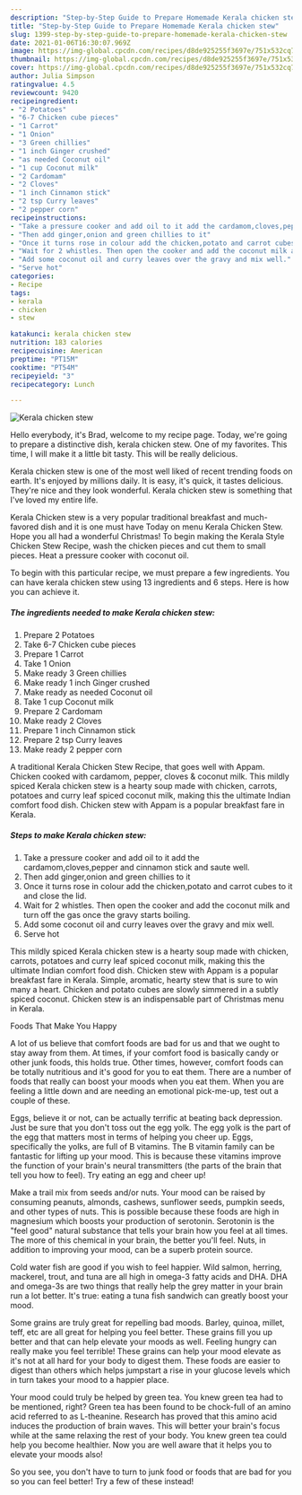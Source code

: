 ```yaml
---
description: "Step-by-Step Guide to Prepare Homemade Kerala chicken stew"
title: "Step-by-Step Guide to Prepare Homemade Kerala chicken stew"
slug: 1399-step-by-step-guide-to-prepare-homemade-kerala-chicken-stew
date: 2021-01-06T16:30:07.969Z
image: https://img-global.cpcdn.com/recipes/d8de925255f3697e/751x532cq70/kerala-chicken-stew-recipe-main-photo.jpg
thumbnail: https://img-global.cpcdn.com/recipes/d8de925255f3697e/751x532cq70/kerala-chicken-stew-recipe-main-photo.jpg
cover: https://img-global.cpcdn.com/recipes/d8de925255f3697e/751x532cq70/kerala-chicken-stew-recipe-main-photo.jpg
author: Julia Simpson
ratingvalue: 4.5
reviewcount: 9420
recipeingredient:
- "2 Potatoes"
- "6-7 Chicken cube pieces"
- "1 Carrot"
- "1 Onion"
- "3 Green chillies"
- "1 inch Ginger crushed"
- "as needed Coconut oil"
- "1 cup Coconut milk"
- "2 Cardomam"
- "2 Cloves"
- "1 inch Cinnamon stick"
- "2 tsp Curry leaves"
- "2 pepper corn"
recipeinstructions:
- "Take a pressure cooker and add oil to it add the cardamom,cloves,pepper and cinnamon stick and saute well."
- "Then add ginger,onion and green chillies to it"
- "Once it turns rose in colour add the chicken,potato and carrot cubes to it and close the lid."
- "Wait for 2 whistles. Then open the cooker and add the coconut milk and turn off the gas once the gravy starts boiling."
- "Add some coconut oil and curry leaves over the gravy and mix well."
- "Serve hot"
categories:
- Recipe
tags:
- kerala
- chicken
- stew

katakunci: kerala chicken stew 
nutrition: 183 calories
recipecuisine: American
preptime: "PT15M"
cooktime: "PT54M"
recipeyield: "3"
recipecategory: Lunch

---
```



![Kerala chicken stew](https://img-global.cpcdn.com/recipes/d8de925255f3697e/751x532cq70/kerala-chicken-stew-recipe-main-photo.jpg)

Hello everybody, it's Brad, welcome to my recipe page. Today, we're going to prepare a distinctive dish, kerala chicken stew. One of my favorites. This time, I will make it a little bit tasty. This will be really delicious.

Kerala chicken stew is one of the most well liked of recent trending foods on earth. It's enjoyed by millions daily. It is easy, it's quick, it tastes delicious. They're nice and they look wonderful. Kerala chicken stew is something that I've loved my entire life.

Kerala Chicken stew is a very popular traditional breakfast and much-favored dish and it is one must have Today on menu Kerala Chicken Stew. Hope you all had a wonderful Christmas! To begin making the Kerala Style Chicken Stew Recipe, wash the chicken pieces and cut them to small pieces. Heat a pressure cooker with coconut oil.


To begin with this particular recipe, we must prepare a few ingredients. You can have kerala chicken stew using 13 ingredients and 6 steps. Here is how you can achieve it.

<!--inarticleads1-->

##### The ingredients needed to make Kerala chicken stew:

1. Prepare 2 Potatoes
1. Take 6-7 Chicken cube pieces
1. Prepare 1 Carrot
1. Take 1 Onion
1. Make ready 3 Green chillies
1. Make ready 1 inch Ginger crushed
1. Make ready as needed Coconut oil
1. Take 1 cup Coconut milk
1. Prepare 2 Cardomam
1. Make ready 2 Cloves
1. Prepare 1 inch Cinnamon stick
1. Prepare 2 tsp Curry leaves
1. Make ready 2 pepper corn


A traditional Kerala Chicken Stew Recipe, that goes well with Appam. Chicken cooked with cardamom, pepper, cloves &amp; coconut milk. This mildly spiced Kerala chicken stew is a hearty soup made with chicken, carrots, potatoes and curry leaf spiced coconut milk, making this the ultimate Indian comfort food dish. Chicken stew with Appam is a popular breakfast fare in Kerala. 

<!--inarticleads2-->

##### Steps to make Kerala chicken stew:

1. Take a pressure cooker and add oil to it add the cardamom,cloves,pepper and cinnamon stick and saute well.
1. Then add ginger,onion and green chillies to it
1. Once it turns rose in colour add the chicken,potato and carrot cubes to it and close the lid.
1. Wait for 2 whistles. Then open the cooker and add the coconut milk and turn off the gas once the gravy starts boiling.
1. Add some coconut oil and curry leaves over the gravy and mix well.
1. Serve hot


This mildly spiced Kerala chicken stew is a hearty soup made with chicken, carrots, potatoes and curry leaf spiced coconut milk, making this the ultimate Indian comfort food dish. Chicken stew with Appam is a popular breakfast fare in Kerala. Simple, aromatic, hearty stew that is sure to win many a heart. Chicken and potato cubes are slowly simmered in a subtly spiced coconut. Chicken stew is an indispensable part of Christmas menu in Kerala. 

Foods That Make You Happy


A lot of us believe that comfort foods are bad for us and that we ought to stay away from them. At times, if your comfort food is basically candy or other junk foods, this holds true. Other times, however, comfort foods can be totally nutritious and it's good for you to eat them. There are a number of foods that really can boost your moods when you eat them. When you are feeling a little down and are needing an emotional pick-me-up, test out a couple of these.

Eggs, believe it or not, can be actually terrific at beating back depression. Just be sure that you don't toss out the egg yolk. The egg yolk is the part of the egg that matters most in terms of helping you cheer up. Eggs, specifically the yolks, are full of B vitamins. The B vitamin family can be fantastic for lifting up your mood. This is because these vitamins improve the function of your brain's neural transmitters (the parts of the brain that tell you how to feel). Try eating an egg and cheer up!

Make a trail mix from seeds and/or nuts. Your mood can be raised by consuming peanuts, almonds, cashews, sunflower seeds, pumpkin seeds, and other types of nuts. This is possible because these foods are high in magnesium which boosts your production of serotonin. Serotonin is the "feel good" natural substance that tells your brain how you feel at all times. The more of this chemical in your brain, the better you'll feel. Nuts, in addition to improving your mood, can be a superb protein source.

Cold water fish are good if you wish to feel happier. Wild salmon, herring, mackerel, trout, and tuna are all high in omega-3 fatty acids and DHA. DHA and omega-3s are two things that really help the grey matter in your brain run a lot better. It's true: eating a tuna fish sandwich can greatly boost your mood. 

Some grains are truly great for repelling bad moods. Barley, quinoa, millet, teff, etc are all great for helping you feel better. These grains fill you up better and that can help elevate your moods as well. Feeling hungry can really make you feel terrible! These grains can help your mood elevate as it's not at all hard for your body to digest them. These foods are easier to digest than others which helps jumpstart a rise in your glucose levels which in turn takes your mood to a happier place.

Your mood could truly be helped by green tea. You knew green tea had to be mentioned, right? Green tea has been found to be chock-full of an amino acid referred to as L-theanine. Research has proved that this amino acid induces the production of brain waves. This will better your brain's focus while at the same relaxing the rest of your body. You knew green tea could help you become healthier. Now you are well aware that it helps you to elevate your moods also!

So you see, you don't have to turn to junk food or foods that are bad for you so you can feel better! Try a few of these instead!

